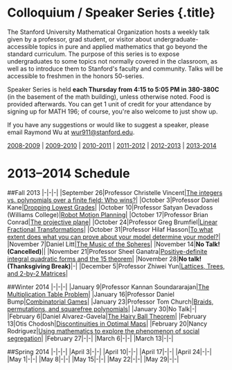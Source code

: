 # Colloquium / Speaker Series {.title}

The Stanford University Mathematical Organization hosts a weekly talk given by
a professor, grad student, or visitor about undergraduate-accessible topics in
pure and applied mathematics that go beyond the standard curriculum. The
purpose of this series is to expose undergraduates to some topics not normally
covered in the classroom, as well as to introduce them to Stanford's faculty
and community. Talks will be accessible to freshmen in the honors 50-series.

Speaker Series is held **each Thursday from 4:15 to 5:05 PM in 380-380C**
(in the basement of the math building), unless otherwise noted. Food is
provided afterwards. You can get 1 unit of credit for your attendance by
signing up for MATH 196; of course, you're also welcome to just show up.

If you have any suggestions or would like to suggest a speaker, please email
Raymond Wu at wur911@stanford.edu.

[2008-2009](/old/speakers/2009) | [2009-2010](/old/speakers/2010) | [2010-2011](/old/speakers/2011) | [2011-2012](/old/speakers/2012) | [2012-2013](/old/speakers/2013) | [2013-2014](speakers.html)

# 2013&ndash;2014 Schedule

##Fall 2013
|-|-|-|
|September 26|Professor Christelle Vincent|[The integers vs. polynomials over a finite field: Who wins?](/pdfs/speakers/sept26.pdf)|
|October 3|Professor Daniel Kane|[Dropping Lowest Grades](/pdfs/speakers/oct3.pdf)|
|October 10|Professor Satyan Devadoss (Williams College)|[Robot Motion Planning](/pdfs/speakers/oct10.pdf)|
|October 17|Professor Brian Conrad|[The projective plane](/pdfs/speakers/oct17.pdf)|
|October 24|Professor Greg Brumfiel|[Linear Fractional Transformations](/pdfs/speakers/oct24.pdf)|
|October 31|Professor Hilaf Hasson|[To what extent does what you can prove about your model determine your model?](/pdfs/speakers/oct31.pdf)|
|November 7|Daniel Litt|[The Music of the Spheres](/pdfs/speakers/nov7.pdf)|
|November 14|<b>No Talk! (Cancelled)</b>||
|November 21|Professor Sheel Ganatra|[Positive-definite integral quadratic forms and the 15 theorem](/pdfs/speakers/nov21.pdf)|
|November 28|<b>No talk! (Thanksgiving Break)</b>|-|
|December 5|Professor Zhiwei Yun|[Lattices, Trees, and 2-by-2 Matrices](/pdfs/speakers/dec5.pdf)|

##Winter 2014
|-|-|-|
|January 9|Professor Kannan Soundararajan|[The Multiplication Table Problem](/pdfs/speakers/jan9.pdf)|
|January 16|Professor Daniel Bump|[Combinatorial Games](/pdfs/speakers/jan16.pdf)|
|January 23|Professor Tom Church|[Braids, permutations, and squarefree polynomials](/pdfs/speakers/jan23.pdf)|
|January 30|No Talk|-|
|February 6|Daniel Alvarez-Gavela|[The Hairy Ball Theorem](/pdfs/speakers/feb6.pdf)|
|February 13|Otis Chodosh|[Discontinuities in Optimal Maps](/pdfs/speakers/feb13.pdf)|
|February 20|Nancy Rodriguez|[Using mathematics to explore the phenomenon of social segregation](/pdfs/speakers/feb20.pdf)|
|February 27|-|-|
|March 6|-|-|
|March 13|-|-|

##Spring 2014
|-|-|-|
|April 3|-|-|
|April 10|-|-|
|April 17|-|-|
|April 24|-|-|
|May 1|-|-|
|May 8|-|-|
|May 15|-|-|
|May 22|-|-|
|May 29|-|-|

